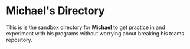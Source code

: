 # Michael's Directory
This is is the sandbox directory for **Michael** to get practice in and experiment with his programs without worrying about breaking his teams repository.